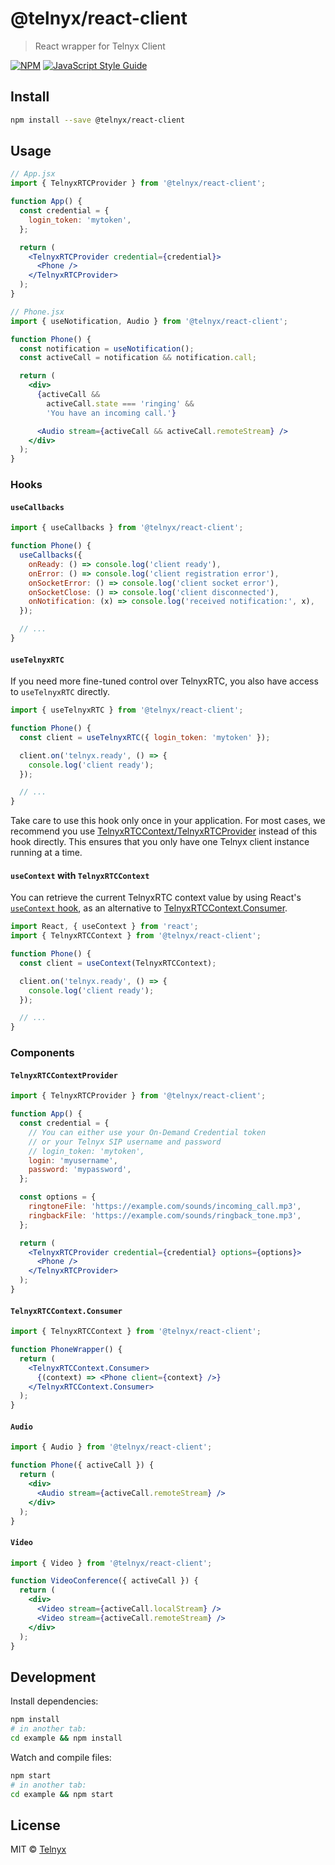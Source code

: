 # @telnyx/react-client

> React wrapper for Telnyx Client

[![NPM](https://img.shields.io/npm/v/@telnyx/react-client.svg)](https://www.npmjs.com/package/@telnyx/react-client) [![JavaScript Style Guide](https://img.shields.io/badge/code_style-standard-brightgreen.svg)](https://standardjs.com)

## Install

```bash
npm install --save @telnyx/react-client
```

## Usage

```jsx
// App.jsx
import { TelnyxRTCProvider } from '@telnyx/react-client';

function App() {
  const credential = {
    login_token: 'mytoken',
  };

  return (
    <TelnyxRTCProvider credential={credential}>
      <Phone />
    </TelnyxRTCProvider>
  );
}
```

```jsx
// Phone.jsx
import { useNotification, Audio } from '@telnyx/react-client';

function Phone() {
  const notification = useNotification();
  const activeCall = notification && notification.call;

  return (
    <div>
      {activeCall &&
        activeCall.state === 'ringing' &&
        'You have an incoming call.'}

      <Audio stream={activeCall && activeCall.remoteStream} />
    </div>
  );
}
```

### Hooks

#### `useCallbacks`

```jsx
import { useCallbacks } from '@telnyx/react-client';

function Phone() {
  useCallbacks({
    onReady: () => console.log('client ready'),
    onError: () => console.log('client registration error'),
    onSocketError: () => console.log('client socket error'),
    onSocketClose: () => console.log('client disconnected'),
    onNotification: (x) => console.log('received notification:', x),
  });

  // ...
}
```

#### `useTelnyxRTC`

If you need more fine-tuned control over TelnyxRTC, you also have access to `useTelnyxRTC` directly.

```jsx
import { useTelnyxRTC } from '@telnyx/react-client';

function Phone() {
  const client = useTelnyxRTC({ login_token: 'mytoken' });

  client.on('telnyx.ready', () => {
    console.log('client ready');
  });

  // ...
}
```

Take care to use this hook only once in your application. For most cases, we recommend you use [TelnyxRTCContext/TelnyxRTCProvider](#TelnyxRTCContextProvider) instead of this hook directly. This ensures that you only have one Telnyx client instance running at a time.

#### `useContext` with `TelnyxRTCContext`

You can retrieve the current TelnyxRTC context value by using React's [`useContext` hook](https://reactjs.org/docs/hooks-reference.html#usecontext), as an alternative to [TelnyxRTCContext.Consumer](#TelnyxRTCContextConsumer).

```jsx
import React, { useContext } from 'react';
import { TelnyxRTCContext } from '@telnyx/react-client';

function Phone() {
  const client = useContext(TelnyxRTCContext);

  client.on('telnyx.ready', () => {
    console.log('client ready');
  });

  // ...
}
```

### Components

#### `TelnyxRTCContextProvider`

```jsx
import { TelnyxRTCProvider } from '@telnyx/react-client';

function App() {
  const credential = {
    // You can either use your On-Demand Credential token
    // or your Telnyx SIP username and password
    // login_token: 'mytoken',
    login: 'myusername',
    password: 'mypassword',
  };

  const options = {
    ringtoneFile: 'https://example.com/sounds/incoming_call.mp3',
    ringbackFile: 'https://example.com/sounds/ringback_tone.mp3',
  };

  return (
    <TelnyxRTCProvider credential={credential} options={options}>
      <Phone />
    </TelnyxRTCProvider>
  );
}
```

#### `TelnyxRTCContext.Consumer`

```jsx
import { TelnyxRTCContext } from '@telnyx/react-client';

function PhoneWrapper() {
  return (
    <TelnyxRTCContext.Consumer>
      {(context) => <Phone client={context} />}
    </TelnyxRTCContext.Consumer>
  );
}
```

#### `Audio`

```jsx
import { Audio } from '@telnyx/react-client';

function Phone({ activeCall }) {
  return (
    <div>
      <Audio stream={activeCall.remoteStream} />
    </div>
  );
}
```

#### `Video`

```jsx
import { Video } from '@telnyx/react-client';

function VideoConference({ activeCall }) {
  return (
    <div>
      <Video stream={activeCall.localStream} />
      <Video stream={activeCall.remoteStream} />
    </div>
  );
}
```

## Development

Install dependencies:

```bash
npm install
# in another tab:
cd example && npm install
```

Watch and compile files:

```bash
npm start
# in another tab:
cd example && npm start
```

## License

MIT © [Telnyx](https://github.com/team-telnyx)
